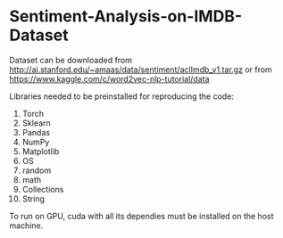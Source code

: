 # Sentiment-Analysis-on-IMDB-Dataset
Dataset can be downloaded from http://ai.stanford.edu/~amaas/data/sentiment/aclImdb_v1.tar.gz or from https://www.kaggle.com/c/word2vec-nlp-tutorial/data <br>
 
Libraries needed to be preinstalled for reproducing the code:
1. Torch
2. Sklearn
3. Pandas
4. NumPy
5. Matplotlib
6. OS
7. random
8. math
9. Collections
10. String

To run on GPU, cuda with all its dependies must be installed on the host machine.
